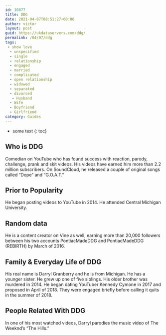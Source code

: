 ```yaml
---
id: 10877
title: DDG
date: 2021-04-07T08:51:27+00:00
author: victor
layout: post
guid: https://ukdataservers.com/ddg/
permalink: /04/07/ddg
tags:
 - show love
  - unspecified
  - single
  - relationship
  - engaged
  - married
  - complicated
  - open relationship
  - widowed
  - separated
  - divorced
   - Husband
  - Wife
  - Boyfriend
  - Girlfriend
category: Guides
---
```


* some text
{: toc}


## Who is DDG



Comedian on YouTube who has found success with reaction, parody, challenge, prank and skit videos. His videos have earned him more than 2.2 million subscribers. On SoundCloud, he released a couple of original songs called &#8220;Dope&#8221; and &#8220;G.O.A.T.&#8221;

                
                
                
## Prior to Popularity



He began posting videos to YouTube in 2014. He attended Central Michigan University.

                
                
                
## Random data



He is a content creator on Vine as well, earning more than 20,000 followers between his two accounts PontiacMadeDDG and PontiacMadeDDG (REBIRTH) by March of 2016.

                
                
                
## Family & Everyday Life of DDG



His real name is Darryl Granberry and he is from Michigan. He has a younger sister. He grew up one of five siblings. His older brother was murdered in 2014. He began dating YouTuber Kennedy Cymone in 2017 and proposed in April of 2018. They were engaged briefly before calling it quits in the summer of 2018.

                
                
                
## People Related With DDG



In one of his most watched videos, Darryl parodies the music video of The Weeknd&#8217;s &#8220;The Hills.&#8221;

                
              
            
          
          
          